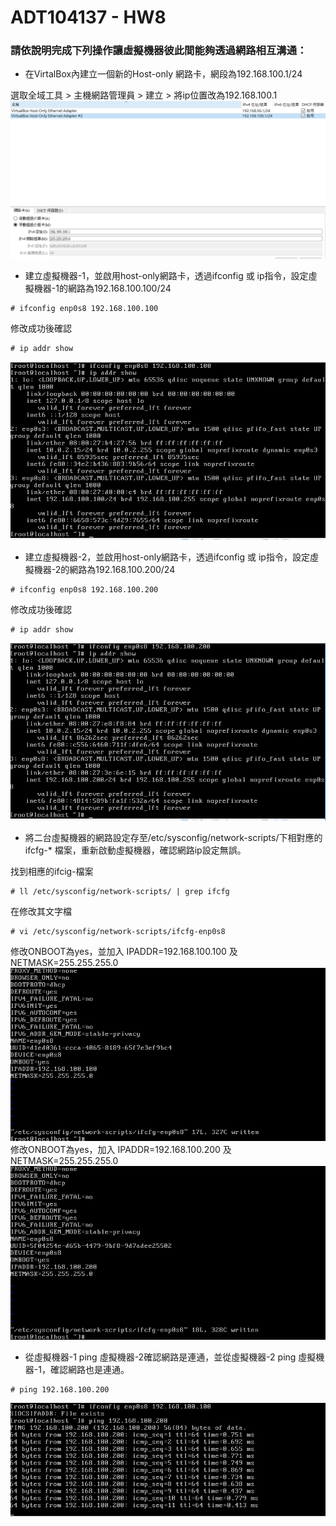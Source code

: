 # ADT104137 - HW8

### 請依說明完成下列操作讓虛擬機器彼此間能夠透過網路相互溝通：
* 在VirtalBox內建立一個新的Host-only 網路卡，網段為192.168.100.1/24

選取全域工具 > 主機網路管理員 > 建立 > 將ip位置改為192.168.100.1<br/>
![01](pic7/01.PNG)

* 建立虛擬機器-1，並啟用host-only網路卡，透過ifconfig 或 ip指令，設定虛擬機器-1的網路為192.168.100.100/24

<pre><code># ifconfig enp0s8 192.168.100.100</code></pre>
修改成功後確認
<pre><code># ip addr show</code></pre>
![02](pic7/02.PNG)

* 建立虛擬機器-2，並啟用host-only網路卡，透過ifconfig 或 ip指令，設定虛擬機器-2的網路為192.168.100.200/24

<pre><code># ifconfig enp0s8 192.168.100.200</code></pre>
修改成功後確認
<pre><code># ip addr show</code></pre>
![03](pic7/03.PNG)

* 將二台虛擬機器的網路設定存至/etc/sysconfig/network-scripts/下相對應的ifcfg-* 檔案，重新啟動虛擬機器，確認網路ip設定無誤。

找到相應的ifcig-檔案
<pre><code># ll /etc/sysconfig/network-scripts/ | grep ifcfg</code></pre>
在修改其文字檔
<pre><code># vi /etc/sysconfig/network-scripts/ifcfg-enp0s8</code></pre>
修改ONBOOT為yes，並加入 IPADDR=192.168.100.100 及 NETMASK=255.255.255.0<br/>
![04](pic7/04.PNG)<br/>
修改ONBOOT為yes，加入 IPADDR=192.168.100.200 及 NETMASK=255.255.255.0<br/>
![05](pic7/05.PNG)

* 從虛擬機器-1 ping 虛擬機器-2確認網路是連通，並從虛擬機器-2 ping 虛擬機器-1，確認網路也是連通。

<pre><code># ping 192.168.100.200</code></pre>
![06](pic7/06.PNG)
